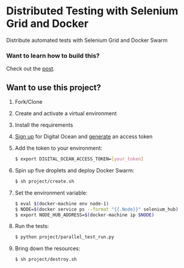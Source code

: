 # Distributed Testing with Selenium Grid and Docker

Distribute automated tests with Selenium Grid and Docker Swarm

### Want to learn how to build this?

Check out the [post](https://testdriven.io/distributed-testing-with-selenium-grid).

## Want to use this project?

1. Fork/Clone

1. Create and activate a virtual environment

1. Install the requirements

1. [Sign up](https://m.do.co/c/d8f211a4b4c2) for Digital Ocean and [generate](https://www.digitalocean.com/community/tutorials/how-to-use-the-digitalocean-api-v2) an access token

1. Add the token to your environment:

    ```sh
    $ export DIGITAL_OCEAN_ACCESS_TOKEN=[your_token]
    ```

1. Spin up five droplets and deploy Docker Swarm:

    ```sh
    $ sh project/create.sh
    ```

1. Set the environment variable:

    ```sh
    $ eval $(docker-machine env node-1)
    $ NODE=$(docker service ps --format "{{.Node}}" selenium_hub)
    $ export NODE_HUB_ADDRESS=$(docker-machine ip $NODE)
    ```

1. Run the tests:

    ```sh
    $ python project/parallel_test_run.py
    ```

1. Bring down the resources:

    ```sh
    $ sh project/destroy.sh
    ```
